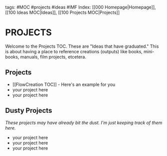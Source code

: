tags: #MOC #projects #ideas #IMF
Index: [[000 Homepage|Homepage]], [[100 Ideas MOC|Ideas]], [[100 Projects MOC|Projects]] 

# PROJECTS
Welcome to the Projects TOC. These are "Ideas that have graduated." This is about having a place to reference creations (outputs) like books, mini-books, manuals, film projects, etcetera. 

## Projects 
- [[FlowCreation TOC]] - Here's an example for you
 - your project here
 - your project here

## Dusty Projects
*These projects may have already bit the dust. I'm just keeping track of them here.*
 - your project here
 - your project here
 - your project here
